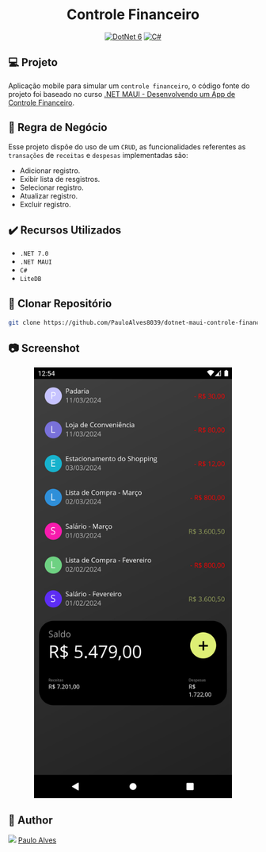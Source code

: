 <h1 align="center">Controle Financeiro</h1>

<p align="center">
  <a href="https://learn.microsoft.com/pt-br/dotnet/"><img alt="DotNet 6" src="https://img.shields.io/badge/.NET-5C2D91?logo=.net&logoColor=white&style=for-the-badge" /></a>
  <a href="https://learn.microsoft.com/pt-br/dotnet/csharp/programming-guide/"><img alt="C#" src="https://img.shields.io/badge/C%23-239120?logo=c-sharp&logoColor=white&style=for-the-badge" /></a>
</p>

## :computer: Projeto

Aplicação mobile para simular um `controle financeiro`, o código fonte do projeto foi baseado no curso [.NET MAUI - Desenvolvendo um App de Controle Financeiro](https://www.udemy.com/course/net-maui-desenvolvendo-um-app-de-controle-financeiro/?kw=.net+maui&src=sac&couponCode=ST15MT31224).

## :blue_book: Regra de Negócio

Esse projeto dispõe do uso de um `CRUD`, as funcionalidades referentes as `transações` de `receitas` e `despesas` implementadas são:

- Adicionar registro.
- Exibir lista de resgistros.
- Selecionar registro.
- Atualizar registro.
- Excluir registro.

## ✔️ Recursos Utilizados

- `.NET 7.0`
- `.NET MAUI`
- `C#`
- `LiteDB`

## :floppy_disk: Clonar Repositório

```bash
git clone https://github.com/PauloAlves8039/dotnet-maui-controle-financeiro.git
```

## :camera: Screenshot

<p align="center"> <img src="https://github.com/PauloAlves8039/dotnet-maui-controle-financeiro/blob/master/src/ControleFinanceiro/Resources/Images/screenshot.png" style="width:400px;" /> </p>

## :boy: Author

<a href="https://github.com/PauloAlves8039"><img src="https://avatars.githubusercontent.com/u/57012714?v=4" width=70></a>
[Paulo Alves](https://github.com/PauloAlves8039)
